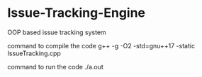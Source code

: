 # Issue-Tracking-Engine

OOP based issue tracking system

command to compile the code g++ -g -O2 -std=gnu++17 -static IssueTracking.cpp

command to run the code ./a.out
